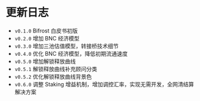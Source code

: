 # 更新日志

- `v0.1.0` Bifrost 白皮书初版
- `v0.2.0` 增加 BNC 经济模型
- `v0.3.0` 增加三池估值模型，转接桥技术细节
- `v0.4.0` 优化 BNC 经济模型，降低初期流通速度
- `v0.5.0` 增加解锁释放曲线
- `v0.5.1` 解锁释放曲线补充顾问分类
- `v0.5.2` 优化解锁释放曲线背景色
- `v0.6.0` 调整 Staking 增益机制，增加调控汇率，实现无需开发，全网清结算解决方案